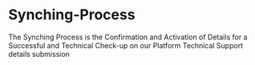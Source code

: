 # Synching-Process
The Synching Process is the Confirmation and Activation of Details for a Successful and Technical Check-up on our Platform 
Technical Support 
details submission
